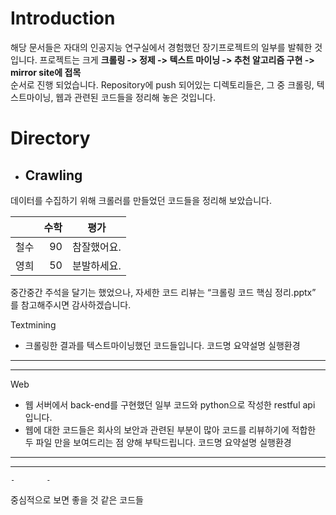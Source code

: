 
# Introduction
해당 문서들은 자대의 인공지능 연구실에서 경험했던 장기프로젝트의 일부를 발췌한 것입니다.
프로젝트는 크게 **크롤링 -> 정제 -> 텍스트 마이닝 -> 추천 알고리즘 구현 -> mirror site에 접목**  
순서로 진행 되었습니다.
Repository에 push 되어있는 디렉토리들은, 그 중 크롤링, 텍스트마이닝, 웹과 관련된 코드들을 정리해 놓은 것입니다.  
  
# Directory
- ## Crawling
데이터를 수집하기 위해 크롤러를 만들었던 코드들을 정리해 보았습니다.  


|     | 수학 | 평가   |  
|:--- | ---: | :---: |  
| 철수 | 90 | 참잘했어요. |  
| 영희 | 50 | 분발하세요. |
	
중간중간 주석을 달기는 했었으나, 자세한 코드 리뷰는 “크롤링 코드 핵심 정리.pptx” 를 참고해주시면 감사하겠습니다.  





Textmining
-	크롤링한 결과를 텍스트마이닝했던 코드들입니다.
코드명	요약설명	실행환경
-		-		-	
-		-		-	
Web
-	웹 서버에서 back-end를 구현했던 일부 코드와 python으로 작성한 restful api 입니다.
-	웹에 대한 코드들은 회사의 보안과 관련된 부분이 많아 코드를 리뷰하기에 적합한 두 파일 만을 보여드리는 점 양해 부탁드립니다.
코드명	요약설명	실행환경
-		-		-	
-		-		-	
	-		-	

중심적으로 보면 좋을 것 같은 코드들 

